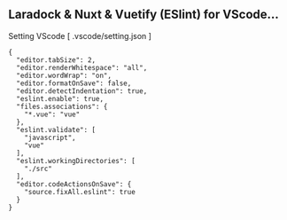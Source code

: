 ## Laradock & Nuxt & Vuetify (ESlint) for VScode...

Setting VScode [ .vscode/setting.json ]
```
{
  "editor.tabSize": 2,
  "editor.renderWhitespace": "all",
  "editor.wordWrap": "on",
  "editor.formatOnSave": false,
  "editor.detectIndentation": true,
  "eslint.enable": true,
  "files.associations": {
    "*.vue": "vue"
  },
  "eslint.validate": [
    "javascript",
    "vue"
  ],
  "eslint.workingDirectories": [
    "./src"
  ],
  "editor.codeActionsOnSave": {
    "source.fixAll.eslint": true
  }
}
```